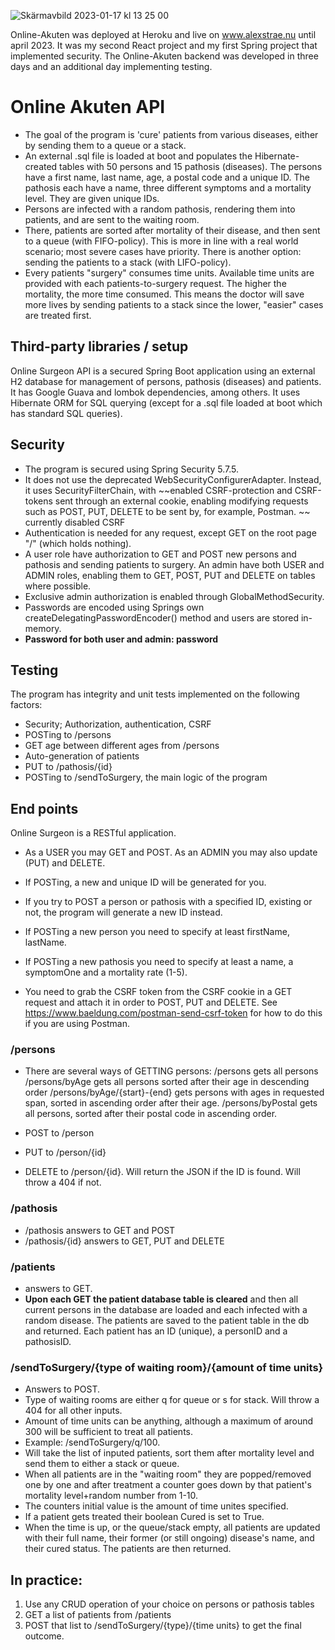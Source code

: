 ![Skärmavbild 2023-01-17 kl  13 25 00](https://user-images.githubusercontent.com/99674687/212898517-70bb120f-bd63-406c-84fd-b8b6c2f4fe23.png)

Online-Akuten was deployed at Heroku and live on www.alexstrae.nu until april 2023. It was my second React project and my first Spring project that implemented security. The Online-Akuten backend was developed in three days and an additional day implementing testing.

# Online Akuten API

* The goal of the program is 'cure' patients from various diseases, either by sending them to a queue or a stack.
* An external .sql file is loaded at boot and populates the Hibernate-created tables with 50 persons and 15 pathosis (diseases). The persons have a first name, last name, age, a postal code and a unique ID. The pathosis each have a name, three different symptoms and a mortality level. They are given unique IDs.
* Persons are infected with a random pathosis, rendering them into patients, and are sent to the waiting room. 
* There, patients are sorted after mortality of their disease, and then sent to a queue (with FIFO-policy). This is more in line with a real world scenario; most severe cases have priority. There is another option: sending the patients to a stack (with LIFO-policy).
* Every patients "surgery" consumes time units. Available time units are provided with each patients-to-surgery request. The higher the mortality, the more time consumed. This means the doctor will save more lives by sending patients to a stack since the lower, "easier" cases are treated first. 

## Third-party libraries / setup
Online Surgeon API is a secured Spring Boot application using an external H2 database for management of persons, pathosis (diseases) and patients. It has Google Guava and lombok dependencies, among others. It uses Hibernate ORM for SQL querying (except for a .sql file loaded at boot which has standard SQL queries).

## Security
* The program is secured using Spring Security 5.7.5.
* It does not use the deprecated WebSecurityConfigurerAdapter. Instead, it uses SecurityFilterChain, with ~~enabled CSRF-protection and CSRF-tokens sent through an external cookie, enabling modifying requests such as POST, PUT, DELETE to be sent by, for example, Postman. ~~ currently disabled CSRF
* Authentication is needed for any request, except GET on the root page "/" (which holds nothing).
* A user role have authorization to GET and POST new persons and pathosis and sending patients to surgery. An admin have both USER and ADMIN roles, enabling them to GET, POST, PUT and DELETE on tables where possible.
* Exclusive admin authorization is enabled through GlobalMethodSecurity.
* Passwords are encoded using Springs own createDelegatingPasswordEncoder() method and users are stored in-memory.
* **Password for both user and admin: password**

## Testing
The program has integrity and unit tests implemented on the following factors:
* Security; Authorization, authentication, CSRF
* POSTing to /persons
* GET age between different ages from /persons
* Auto-generation of patients
* PUT to /pathosis/{id}
* POSTing to /sendToSurgery, the main logic of the program

## End points
Online Surgeon is a RESTful application.
* As a USER you may GET and POST. As an ADMIN you may also update (PUT) and DELETE.
* If POSTing, a new and unique ID will be generated for you.
* If you try to POST a person or pathosis with a specified ID, existing or not, the program will generate a new ID instead.
* If POSTing a new person you need to specify at least firstName, lastName.
* If POSTing a new pathosis you need to specify at least a name, a symptomOne and a mortality rate (1-5).

* You need to grab the CSRF token from the CSRF cookie in a GET request and attach it in order to POST, PUT and DELETE. See https://www.baeldung.com/postman-send-csrf-token for how to do this if you are using Postman.

### /persons
* There are several ways of GETTING persons:
/persons gets all persons
/persons/byAge gets all persons sorted after their age in descending order
/persons/byAge/{start}-{end} gets persons with ages in requested span, sorted in ascending order after their age.
/persons/byPostal gets all persons, sorted after their postal code in ascending order.

* POST to /person
* PUT to /person/{id}
* DELETE to /person/{id}.
Will return the JSON if the ID is found. Will throw a 404 if not.

### /pathosis
* /pathosis answers to GET and POST
* /pathosis/{id} answers to GET, PUT and DELETE

### /patients
* answers to GET.
* **Upon each GET the patient database table is cleared** and then all current persons in the database are loaded and each infected with a random disease. The patients are saved to the patient table in the db and returned. Each patient has an ID (unique), a personID and a pathosisID. 


### /sendToSurgery/{type of waiting room}/{amount of time units}
* Answers to POST.
* Type of waiting rooms are either q for queue or s for stack. Will throw a 404 for all other inputs.
* Amount of time units can be anything, although a maximum of around 300 will be sufficient to treat all patients. 
* Example: /sendToSurgery/q/100.
* Will take the list of inputed patients, sort them after mortality level and send them to either a stack or queue.
* When all patients are in the "waiting room" they are popped/removed one by one and after treatment a counter goes down by that patient's mortality level+random number from 1-10.
* The counters initial value is the amount of time unites specified.
* If a patient gets treated their boolean Cured is set to True.
* When the time is up, or the queue/stack empty, all patients are updated with their full name, their former (or still ongoing) disease's name, and their cured status. The patients are then returned.

## In practice:
1) Use any CRUD operation of your choice on persons or pathosis tables
2) GET a list of patients from /patients
3) POST that list to /sendToSurgery/{type}/{time units} to get the final outcome.
